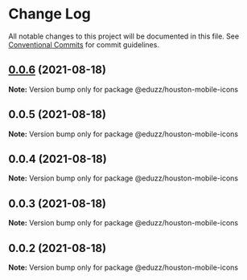 # Change Log

All notable changes to this project will be documented in this file.
See [Conventional Commits](https://conventionalcommits.org) for commit guidelines.

## [0.0.6](https://github.com/eduzz/houston-mobile/compare/@eduzz/houston-mobile-icons@0.0.5...@eduzz/houston-mobile-icons@0.0.6) (2021-08-18)

**Note:** Version bump only for package @eduzz/houston-mobile-icons





## 0.0.5 (2021-08-18)

**Note:** Version bump only for package @eduzz/houston-mobile-icons





## 0.0.4 (2021-08-18)

**Note:** Version bump only for package @eduzz/houston-mobile-icons





## 0.0.3 (2021-08-18)

**Note:** Version bump only for package @eduzz/houston-mobile-icons





## 0.0.2 (2021-08-18)

**Note:** Version bump only for package @eduzz/houston-mobile-icons
